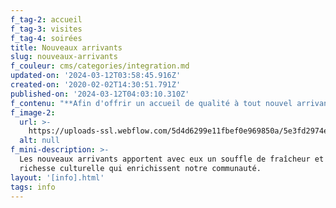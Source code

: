 ```yaml
---
f_tag-2: accueil
f_tag-3: visites
f_tag-4: soirées
title: Nouveaux arrivants
slug: nouveaux-arrivants
f_couleur: cms/categories/integration.md
updated-on: '2024-03-12T03:58:45.916Z'
created-on: '2020-02-02T14:30:51.791Z'
published-on: '2024-03-12T04:03:10.310Z'
f_contenu: "**Afin d'offrir un accueil de qualité à tout nouvel arrivant, la Ville de Sierre propose :  \n‍**\n\n*   une séance d'information\n*   une soirée officielle des nouveaux arrivants\n*   une visite guidée de la ville\n*   u\uFEFFne visite du parc naturel Pfyn-Finges\n*   u\uFEFFne visite guidée de la BMS (bibliothèque-médiathèque Sierre)\n*   un accompagnement personnalisé avec un·e Sierrois·e\n*   un entretien individuel avec la déléguée à l'intégration\n*   un café emploi pour femmes\n*   d\uFEFFes cours de CV et lettres de motivation\n*   un test d'évaluation de français FIDE  \n    ‍\n\nVous êtes cordialement invités à participer à toutes ces différentes offres, mais vous pouvez également choisir uniquement celles qui vous correspondent le mieux.\n\n‍\n\n*   **SÉANCE D'INFORMATION \"VIVRE A SIERRE\" : un premier contact pour bien démarrer**\n\nLa Municipalité organise régulièrement des séances d’informations pour les nouveaux arrivants. Ces rencontres se déroulent en petits groupes et ont lieu à l’Hôtel de Ville. La Ville de Sierre est brièvement présentée (situation, histoire, autorités, administration, habitudes locales, etc.) et la séance se termine par une visite de l’Hôtel de Ville.  \nLa présentation se fait en français. Si vous ne parlez pas bien le français, un interprète peut être mis à votre disposition.\n\n**Inscriptions et informations :**  \n**Téléphone** **:** 027 452 02 34  \n**E-mail** **:** [**sandrine.rudaz@sierre.ch**](mailto:sandrine.rudaz@sierre.ch)\n\n[**‍**](http://integration@sierre.ch/)\n\n*   **SOIRÉE ANNUELLE DE BIENVENUE : un accueil par les autorités**\n\nEn novembre, tous les nouveaux arrivants sont invités à une soirée de bienvenue. Cet événement est l’occasion pour les autorités sierroises d’accueillir officiellement toutes les personnes arrivées au cours de l’année écoulée et de faire leur connaissance dans un cadre convivial.\n\n**_Au programme :_**\n\n*   stands d'information tenus par les principaux acteurs sierrois\n*   partie officielle\n*   petit concert\n*   apéritif dînatoire\n\n‍\n\n*   **VISITE GUIDEE DE LA VILLE**\n\nUn guide du patrimoine vous emmène à la découverte de la Cité du Soleil, de son histoire et de ses édifices. Départ et retour devant l'Office du Tourisme.\n\n**Sur inscriptions :**  \n‍**Téléphone** **:** 027 452 02 34  \n**E-mail :** [**sandrine.rudaz@sierre.ch**](mailto:sandrine.rudaz@sierre.ch)\n\n‍\n\n*   **VISITE GUIDEE DE PFYN-FINGES**\n\nHabiter Sierre, c’est également vivre tout près de la plus belle pinède de l’arc alpin. Parsemé d’étangs et de collines, ce lieu a inspiré le poète Rainer Maria Rilke lors de son séjour à Veyras : « _Tant de diversité sur si peu d’espace… un lieu où se rejoignent la Provence et l’Andalousie_ ».\n\n**Sur inscriptions : dates à définir**  \n‍**Téléphone** **:** 079 729 91 23 Armin Christen, guide du parc naturel Pfyn-Finges\n\n*   **V‍ISITE GUIDEE PERSONNALISEE DE LA BMS**\n\nDate et horaire à convenir selon vos disponibilités.\n\nInscription par téléphone : 027 452 02 60 ou en s'inscrivant [ici.](https://www.bmsierre.ch/visite/)\n\n*   **PROJET TANDEM**\n\nCe projet vise à renforcer l’accueil des nouveaux arrivants dans leur commune, à faciliter leur intégration dans un nouvel environnement, leur participation à la vie sociale et à simplifier l’accès aux services administratifs.  \nGrâce à des relations de partage et d’échange (lors de rencontres fixées d’un commun accord par les intéressés) le «vivre ensemble» et le tissu social de la commune sont renforcés.  \n‍  \n**_Qui peut s'inscrire au projet ?_**  \nTout nouvel arrivant, quels que soient son origine et son statut, souhaitant participer à la vie sociale de sa commune peut adhérer à la démarche.  \n‍  \n**_Qui sont les bénévoles ?_**  \nTout habitant de la commune, connaissant les structures locales et portant un intérêt à la problématique de l’intégration, peut parrainer un nouvel arrivant.  \nIl s’agit d’être un facilitateur, un relais qui renforce la compréhension et l’entraide entre nouveaux et anciens résidants.  \nUne formation de base donne les outils pour établir plus facilement des ponts culturels entre la communauté locale et les migrants. Il s’agit d’une activité bénévole.\n\n**Si vous êtes intéressé à :**\n\n*   rencontrer un bénévole\n*   devenir bénévole\n\nvous pouvez vous inscrire par mail, téléphone ou par courrier :\n\nVille de Sierre  \nSandrine Rudaz, déléguée à l’intégration  \nHôtel de Ville - CP 96  \n3960 Sierre  \n**Téléphone :** 027 452 02 34  \n**E-mail :** [**sandrine.rudaz@sierre.ch**](mailto:sandrine.rudaz@sierre.ch)\n\n‍\n\n*   **ENTRETIEN INDIVIDUEL**\n\nLa déléguée à l’intégration reçoit régulièrement les nouveaux arrivants ainsi que des personnes migrantes ou suisses pour un entretien individuel d'information, d’orientation et de soutien (aide pour les démarches administratives, permis de séjour, etc.). Si vous avez des questions ou besoin d'information, n'hésitez pas à prendre contact avec la déléguée.\n\n**Contact :** Sandrine Rudaz  \n**Téléphone :** 027 452 02 34  \n**E-mail :** [**sandrine.rudaz@sierre.ch**](mailto:sandrine.rudaz@sierre.ch)"
f_image-2:
  url: >-
    https://uploads-ssl.webflow.com/5d4d6299e11fbef0e969850a/5e3fd2974e9a076ad0d0cf6d_nouveaux%20arrivants%20bienvenue.JPG
  alt: null
f_mini-description: >-
  Les nouveaux arrivants apportent avec eux un souffle de fraîcheur et une
  richesse culturelle qui enrichissent notre communauté.
layout: '[info].html'
tags: info
---
```




